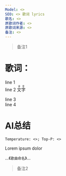 ```yaml
---
Model: <>
SEO: <> 歌词 lyrics
歌名: <>
原歌词作者: <>
原歌词来源: <>
备注: <>
---
```


>备注1

歌词：
======

line 1  
line 2
<ruby>文字<rt>读音</rt></ruby>

line 3  
line 4

AI总结
======
`Temperature: <>; Top-P: <>`

Lorem ipsum dolor

...《`歌曲命名`》...  

>备注2